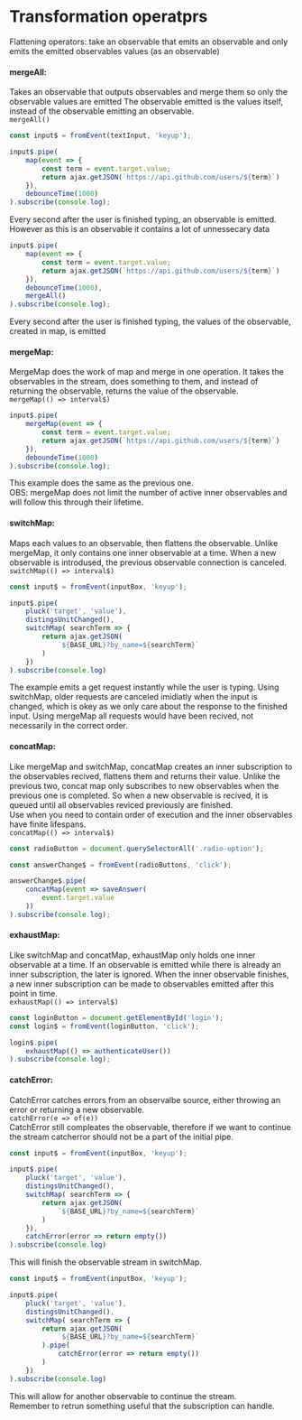 
# Transformation operatprs
Flattening operators: take an observable that emits an observable and only emits the 
emitted observables values (as an observable)

#### mergeAll:
Takes an observable that outputs observables and merge them so only the observable values are emitted
The observable emitted is the values itself, instead of the observable emitting an observable.\
`mergeAll()`
```javascript
const input$ = fromEvent(textInput, 'keyup');

input$.pipe(
    map(event => {
        const term = event.target.value;
        return ajax.getJSON(`https://api.github.com/users/${term}`)
    }),
    debounceTime(1000)
).subscribe(console.log);
```

Every second after the user is finished typing, an observable is emitted. 
However as this is an observable it contains a lot of unnessecary data

```javascript
input$.pipe(
    map(event => {
        const term = event.target.value;
        return ajax.getJSON(`https://api.github.com/users/${term}`)
    }),
    debounceTime(1000),
    mergeAll()
).subscribe(console.log);
```
Every second after the user is finished typing, the values of the observable,
created in map, is emitted

#### mergeMap:
MergeMap does the work of map and merge in one operation. It takes the observables in the stream,
does something to them, and instead of returning the observable, returns the value of the observable.\
`mergeMap(() => interval$)`
```javascript
input$.pipe(
    mergeMap(event => {
        const term = event.target.value;
        return ajax.getJSON(`https://api.github.com/users/${term}`)
    }),
    deboundeTime(1000)
).subscribe(console.log);
```
This example does the same as the previous one.\
OBS: mergeMap does not limit the number of active inner observables and will follow this through their lifetime.

#### switchMap:
Maps each values to an observable, then flattens the observable. Unlike mergeMap, it only contains one inner observable
at a time. When a new observable is introdused, the previous observable connection is canceled.\
`switchMap(() => interval$)`

```javascript
const input$ = fromEvent(inputBox, 'keyup');

input$.pipe(
    pluck('target', 'value'),
    distingsUnitChanged(),
    switchMap( searchTerm => {
        return ajax.getJSON(
            `${BASE_URL}?by_name=${searchTerm}`
        )
    })
).subscribe(console.log)
```
The example emits a get request instantly while the user is typing. Using switchMap, older requests are canceled
imidiatly when the input is changed, which is okey as we only care about the response to the finished input. Using
mergeMap all requests would have been recived, not necessarily in the correct order.

#### concatMap:
Like mergeMap and switchMap, concatMap creates an inner subscription to the observables recived, flattens them and returns
their value. Unlike the previous two, concat map only subscribes to new observables when the previous one is completed. So when
a new observable is recived, it is queued until all observables reviced previously are finished.\
Use when you need to contain order of execution and the inner observables have finite lifespans.\
`concatMap(() => interval$)`
```javascript
const radioButton = document.querySelectorAll('.radio-option');

const answerChange$ = fromEvent(radioButtons, 'click');

answerChange$.pipe(
    concatMap(event => saveAnswer(
        event.target.value
    ))
).subscribe(console.log);
```

#### exhaustMap:
Like switchMap and concatMap, exhaustMap only holds one inner observable at a time. If an observable is emitted while there is already
an inner subscription, the later is ignored. When the inner observable finishes, a new inner subscription can be made to observables emitted
after this point in time.\
`exhaustMap(() => interval$)`
```javascript
const loginButton = document.getElementById('login');
const login$ = fromEvent(loginButton, 'click');

login$.pipe(
    exhaustMap(() => authenticateUser())
).subscribe(console.log);
```

#### catchError:
CatchError catches errors from an observalbe source, either throwing an error or returning a new observable.\
`catchError(e => of(e))`\
CatchError still compleates the observable, therefore if we want to continue the stream catcherror should not be
a part of the initial pipe.
```javascript
const input$ = fromEvent(inputBox, 'keyup');

input$.pipe(
    pluck('target', 'value'),
    distingsUnitChanged(),
    switchMap( searchTerm => {
        return ajax.getJSON(
            `${BASE_URL}?by_name=${searchTerm}`
        )
    }),
    catchError(error => return empty())
).subscribe(console.log)
```
This will finish the observable stream in switchMap.
```javascript
const input$ = fromEvent(inputBox, 'keyup');

input$.pipe(
    pluck('target', 'value'),
    distingsUnitChanged(),
    switchMap( searchTerm => {
        return ajax.getJSON(
            `${BASE_URL}?by_name=${searchTerm}`
        ).pipe(
            catchError(error => return empty())
        )
    })
).subscribe(console.log)
```
This will allow for another observable to continue the stream.\
Remember to retrun something useful that the subscription can handle.